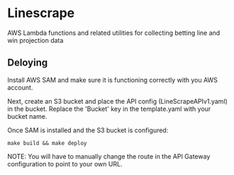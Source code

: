 # Linescrape
AWS Lambda functions and related utilities for collecting betting line and win projection data

## Deloying
Install AWS SAM and make sure it is functioning correctly with you AWS account. 

Next, create an S3 bucket and place the API config (LineScrapeAPIv1.yaml) in the bucket. Replace the 'Bucket' key in the template.yaml with your bucket name.

Once SAM is installed and the S3 bucket is configured:

`make build && make deploy`

NOTE: You will have to manually change the route in the API Gateway configuration to point to your own URL.
